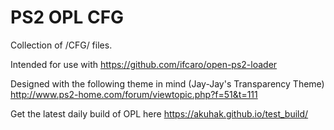 # PS2 OPL CFG

Collection of /CFG/ files.

Intended for use with https://github.com/ifcaro/open-ps2-loader

Designed with the following theme in mind (Jay-Jay's Transparency Theme) http://www.ps2-home.com/forum/viewtopic.php?f=51&t=111

Get the latest daily build of OPL here https://akuhak.github.io/test_build/